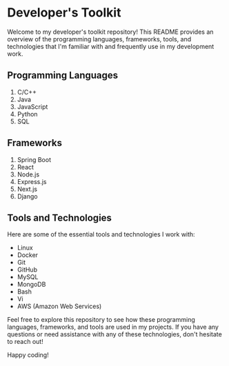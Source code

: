 # Developer's Toolkit

Welcome to my developer's toolkit repository! This README provides an overview of the programming languages, frameworks, tools, and technologies that I'm familiar with and frequently use in my development work.

## Programming Languages

1. C/C++
2. Java
3. JavaScript
4. Python
5. SQL

## Frameworks

1. Spring Boot
2. React
3. Node.js
4. Express.js
5. Next.js
6. Django

## Tools and Technologies

Here are some of the essential tools and technologies I work with:

- Linux
- Docker
- Git
- GitHub
- MySQL
- MongoDB
- Bash
- Vi
- AWS (Amazon Web Services)

Feel free to explore this repository to see how these programming languages, frameworks, and tools are used in my projects. If you have any questions or need assistance with any of these technologies, don't hesitate to reach out!

Happy coding!

